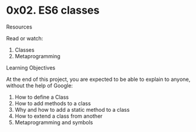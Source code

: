 # 0x02. ES6 classes

Resources

Read or watch:

1. Classes
2. Metaprogramming

Learning Objectives

At the end of this project, you are expected to be able to explain to anyone, without the help of Google:

1. How to define a Class
2. How to add methods to a class
3. Why and how to add a static method to a class
4. How to extend a class from another
5. Metaprogramming and symbols
